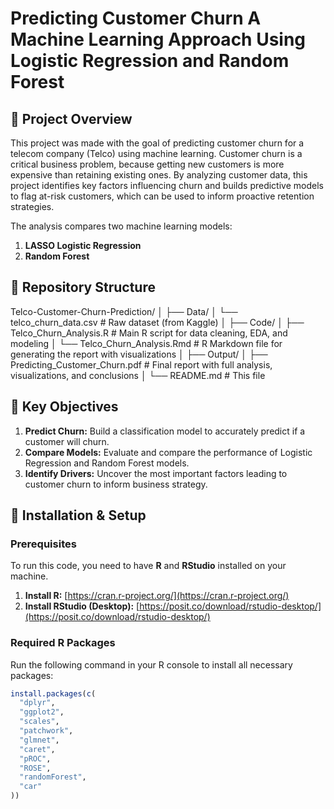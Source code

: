 # Predicting Customer Churn A Machine Learning Approach Using Logistic Regression and Random Forest

## 📖 Project Overview

This project was made with the goal of predicting customer churn for a telecom company (Telco) using machine learning. Customer churn is a critical business problem, because getting new customers is more expensive than retaining existing ones. By analyzing customer data, this project identifies key factors influencing churn and builds predictive models to flag at-risk customers, which can be used to inform proactive retention strategies.

The analysis compares two machine learning models:
1.  **LASSO Logistic Regression** 
2.  **Random Forest** 

## 📁 Repository Structure

Telco-Customer-Churn-Prediction/
│
├── Data/
│   └── telco_churn_data.csv          # Raw dataset (from Kaggle)
│
├── Code/
│   ├── Telco_Churn_Analysis.R        # Main R script for data cleaning, EDA, and modeling
│   └── Telco_Churn_Analysis.Rmd      # R Markdown file for generating the report with visualizations
│
├── Output/
│   ├── Predicting_Customer_Churn.pdf # Final report with full analysis, visualizations, and conclusions
│
└── README.md                         # This file


## 🎯 Key Objectives

1.  **Predict Churn:** Build a classification model to accurately predict if a customer will churn.
2.  **Compare Models:** Evaluate and compare the performance of Logistic Regression and Random Forest models.
3.  **Identify Drivers:** Uncover the most important factors leading to customer churn to inform business strategy.

## 🔧 Installation & Setup

### Prerequisites

To run this code, you need to have **R** and **RStudio** installed on your machine.

1.  **Install R:** [https://cran.r-project.org/](https://cran.r-project.org/)
2.  **Install RStudio (Desktop):** [https://posit.co/download/rstudio-desktop/](https://posit.co/download/rstudio-desktop/)

### Required R Packages

Run the following command in your R console to install all necessary packages:

```r
install.packages(c(
  "dplyr",
  "ggplot2",       
  "scales",         
  "patchwork",      
  "glmnet", 
  "caret",         
  "pROC",
  "ROSE",
  "randomForest",
  "car"
))
```


